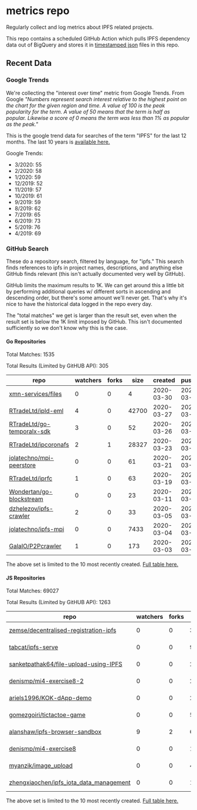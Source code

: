 # metrics repo

Regularly collect and log metrics about IPFS related projects.

This repo contains a scheduled GitHub Action which pulls IPFS dependency data out of BigQuery and stores it 
in [timestamped json](./logs) files in this repo.

## Recent Data

### Google Trends

We're collecting the "interest over time" metric from Google Trends. From Google *"Numbers 
represent search interest relative to the highest point on the chart for the given region and 
time. A value of 100 is the peak popularity for the term. A value of 50 means that the term is 
half as popular. Likewise a score of 0 means the term was less than 1% as popular as the peak."*

This is the google trend data for searches of the term "IPFS" for the
last 12 months. The last 10 years is [available here.](./results/google-trends.md)



Google Trends:
*  3/2020: 55
*  2/2020: 58
*  1/2020: 59
*  12/2019: 52
*  11/2019: 57
*  10/2019: 61
*  9/2019: 59
*  8/2019: 62
*  7/2019: 65
*  6/2019: 73
*  5/2019: 76
*  4/2019: 69

### GitHub Search

These do a repository search, filtered by language, for "ipfs." This search
finds references to ipfs in project names, descriptions, and anything else
GitHub finds relevant (this isn't actually documented very well by GitHub).

GitHub limits the maximum results to 1K. We can get around this a little bit
by performing additional queries w/ different sorts in ascending and descending
order, but there's some amount we'll never get. That's why it's nice to have
the historical data logged in the repo every day.

The "total matches" we get is larger than the result set, even when the result
set is below the 1K limit imposed by GitHub. This isn't documented sufficiently
so we don't know why this is the case.

#### Go Repositories

Total Matches: 1535

Total Results (Limited by GitHUB API): 305

| repo | watchers | forks | size | created | pushed |
| ---- | -------- | ----- | ---- | ------- | ------ |
| [xmn-services/files](https://github.com/xmn-services/files)| 0 | 0 | 4| 2020-03-30 | 2020-03-30 |
| [RTradeLtd/ipld-eml](https://github.com/RTradeLtd/ipld-eml)| 4 | 0 | 42700| 2020-03-27 | 2020-03-30 |
| [RTradeLtd/go-temporalx-sdk](https://github.com/RTradeLtd/go-temporalx-sdk)| 3 | 0 | 52| 2020-03-26 | 2020-03-26 |
| [RTradeLtd/ipcoronafs](https://github.com/RTradeLtd/ipcoronafs)| 2 | 1 | 28327| 2020-03-23 | 2020-03-23 |
| [jolatechno/mpi-peerstore](https://github.com/jolatechno/mpi-peerstore)| 0 | 0 | 61| 2020-03-21 | 2020-03-30 |
| [RTradeLtd/iprfc](https://github.com/RTradeLtd/iprfc)| 1 | 0 | 63| 2020-03-19 | 2020-03-19 |
| [Wondertan/go-blockstream](https://github.com/Wondertan/go-blockstream)| 0 | 0 | 23| 2020-03-11 | 2020-03-11 |
| [dzhelezov/ipfs-crawler](https://github.com/dzhelezov/ipfs-crawler)| 2 | 0 | 33| 2020-03-05 | 2020-03-05 |
| [jolatechno/ipfs-mpi](https://github.com/jolatechno/ipfs-mpi)| 0 | 0 | 7433| 2020-03-04 | 2020-03-30 |
| [GalaIO/P2Pcrawler](https://github.com/GalaIO/P2Pcrawler)| 1 | 0 | 173| 2020-03-03 | 2020-03-22 |


The above set is limited to the 10 most recently created. 
[Full table here.](./results/repo_search_go.md)

#### JS Repositories

Total Matches: 69027

Total Results (Limited by GitHUB API): 1263

| repo | watchers | forks | size | created | pushed |
| ---- | -------- | ----- | ---- | ------- | ------ |
| [zemse/decentralised-registration-ipfs](https://github.com/zemse/decentralised-registration-ipfs)| 0 | 0 | 3500| 2020-03-30 | 2020-03-30 |
| [tabcat/ipfs-serve](https://github.com/tabcat/ipfs-serve)| 0 | 0 | 9| 2020-03-26 | 2020-03-27 |
| [sanketpathak64/file-upload-using-IPFS](https://github.com/sanketpathak64/file-upload-using-IPFS)| 0 | 0 | 288| 2020-03-24 | 2020-03-26 |
| [denismp/mi4-exercise8-2](https://github.com/denismp/mi4-exercise8-2)| 0 | 0 | 2580| 2020-03-24 | 2020-03-26 |
| [ariels1996/KOK-dApp-demo](https://github.com/ariels1996/KOK-dApp-demo)| 0 | 0 | 214| 2020-03-24 | 2020-03-24 |
| [gomezgoiri/tictactoe-game](https://github.com/gomezgoiri/tictactoe-game)| 0 | 0 | 591| 2020-03-22 | 2020-03-28 |
| [alanshaw/ipfs-browser-sandbox](https://github.com/alanshaw/ipfs-browser-sandbox)| 9 | 2 | 6336| 2020-03-19 | 2020-03-30 |
| [denismp/mi4-exercise8](https://github.com/denismp/mi4-exercise8)| 0 | 0 | 1832| 2020-03-18 | 2020-03-24 |
| [myanzik/image_upload](https://github.com/myanzik/image_upload)| 0 | 0 | 405| 2020-03-17 | 2020-03-26 |
| [zhengxiaochen/ipfs_iota_data_management](https://github.com/zhengxiaochen/ipfs_iota_data_management)| 0 | 0 | 102| 2020-03-14 | 2020-03-14 |


The above set is limited to the 10 most recently created. 
[Full table here.](./results/repo_search_js.md)
